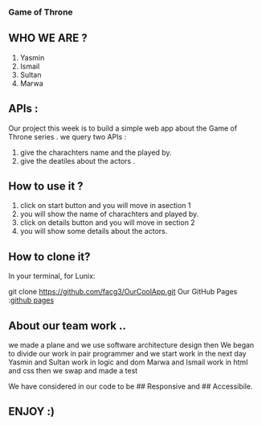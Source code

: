 ### Game of Throne

 ## WHO WE ARE ?
 
1. Yasmin 
2. Ismail
3. Sultan 
4. Marwa

 ## APIs :

Our project this week is to build a simple web app about the Game of Throne series . we query  two APIs :
1. give the charachters name and the played by.
2. give the deatiles about the actors .
  
 ## How to use it ?

1. click on start button and you will move in asection 1 
2. you will show the name of charachters and played by.
3. click on details button and you will move in section 2
4. you will show some details about the actors.

  
 ## How to clone it?

In your terminal, for Lunix:

git clone https://github.com/facg3/OurCoolApp.git
Our GitHub Pages :[github pages](https://facg3.github.io/OurCoolApp/.)
 
 ## About our team work ..

  we made a plane and we use software architecture design 
  then We began to divide our work in pair programmer and we start work in the next day
  Yasmin and Sultan work in logic and dom
  Marwa and Ismail work in html and css
  then we swap and made a test

 We have considered in our code to be ## Responsive and ## Accessibile.

 ## ENJOY :) 


